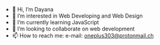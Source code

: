 - 👋 Hi, I’m Dayana
- 👀 I’m interested in Web Developing and Web Design
- 🌱 I’m currently learning JavaScript
- 💞️ I’m looking to collaborate on web development
- 📫 How to reach me: e-mail: oneplus303@protonmail.ch

<!---
daya-daya/daya-daya is a ✨ special ✨ repository because its `README.md` (this file) appears on your GitHub profile.
You can click the Preview link to take a look at your changes.
--->
